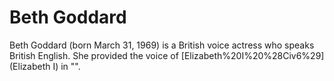 # Beth Goddard

Beth Goddard (born March 31, 1969) is a British voice actress who speaks British English. She provided the voice of [Elizabeth%20I%20%28Civ6%29](Elizabeth I) in "".